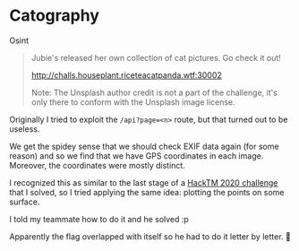 # Catography
Osint

> Jubie's released her own collection of cat pictures. Go check it out!
> 
> http://challs.houseplant.riceteacatpanda.wtf:30002
> 
> Note: The Unsplash author credit is not a part of the challenge, it's only there to conform with the Unsplash image license.

Originally I tried to exploit the `/api?page=<n>` route, but that turned out to be useless.

We get the spidey sense that we should check EXIF data again (for some reason) and so we find that we have GPS coordinates in each image. Moreover, the coordinates were mostly distinct.


I recognized this as similar to the last stage of a [HackTM 2020 challenge](https://github.com/joshdabosh/writeups/tree/master/HackTM2020) that I solved, so I tried applying the same idea: plotting the points on some surface.

I told my teammate how to do it and he solved :p

Apparently the flag overlapped with itself so he had to do it letter by letter. :confetti_ball: 
